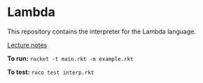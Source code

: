 # Lambda

This repository contains the interpreter for the Lambda language.

[Lecture notes](https://sankhs.com/eecs662/notes/10-lambda/)

**To run:** `racket -t main.rkt -m example.rkt`

**To test:** `raco test interp.rkt`


